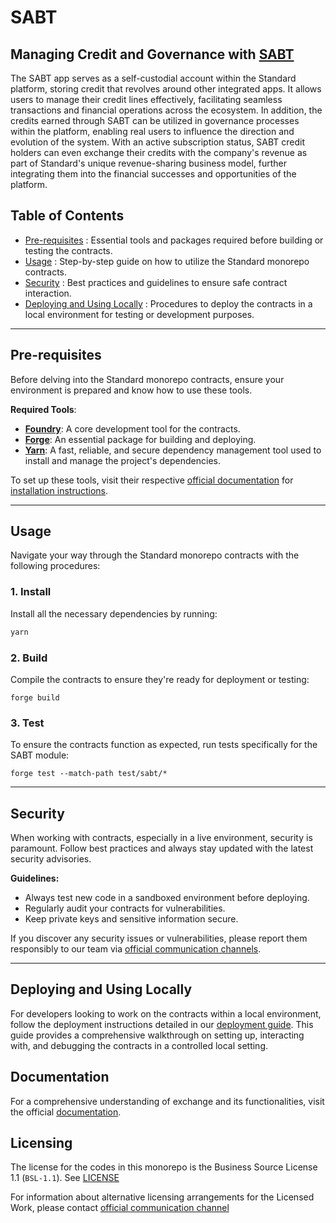 # SABT

## **Managing Credit and Governance with [SABT](./contracts/sabt/README.md)**

The SABT app serves as a self-custodial account within the Standard platform, storing credit that revolves around other integrated apps. It allows users to manage their credit lines effectively, facilitating seamless transactions and financial operations across the ecosystem. In addition, the credits earned through SABT can be utilized in governance processes within the platform, enabling real users to influence the direction and evolution of the system. With an active subscription status, SABT credit holders can even exchange their credits with the company's revenue as part of Standard's unique revenue-sharing business model, further integrating them into the financial successes and opportunities of the platform.

## Table of Contents

- [Pre-requisites](#pre-requisites) : Essential tools and packages required before building or testing the contracts.
- [Usage](#usage) : Step-by-step guide on how to utilize the Standard monorepo contracts.
- [Security](#security) : Best practices and guidelines to ensure safe contract interaction.
- [Deploying and Using Locally](#deploying-and-using-locally) : Procedures to deploy the contracts in a local environment for testing or development purposes.

---

## Pre-requisites

Before delving into the Standard monorepo contracts, ensure your environment is prepared and know how to use these tools.

**Required Tools**:

- [**Foundry**](https://book.getfoundry.sh/getting-started/installation): A core development tool for the contracts.
- [**Forge**](https://book.getfoundry.sh/forge/): An essential package for building and deploying.
- [**Yarn**](https://yarnpkg.com/getting-started/install): A fast, reliable, and secure dependency management tool used to install and manage the project's dependencies.

To set up these tools, visit their respective [official documentation](https://book.getfoundry.sh/forge/) for [installation instructions](https://book.getfoundry.sh/getting-started/installation).

---

## Usage

Navigate your way through the Standard monorepo contracts with the following procedures:

### 1. Install

Install all the necessary dependencies by running:

```bash
yarn
```

### 2. Build

Compile the contracts to ensure they're ready for deployment or testing:

```
forge build
```

### 3. Test

To ensure the contracts function as expected, run tests specifically for the SABT module:

```
forge test --match-path test/sabt/*
```

---

## Security

When working with contracts, especially in a live environment, security is paramount. Follow best practices and always stay updated with the latest security advisories.

**Guidelines:**

- Always test new code in a sandboxed environment before deploying.
- Regularly audit your contracts for vulnerabilities.
- Keep private keys and sensitive information secure.

If you discover any security issues or vulnerabilities, please report them responsibly to our team via [official communication channels](mailto:contact@standardweb3.com).

---

## Deploying and Using Locally

For developers looking to work on the contracts within a local environment, follow the deployment instructions detailed in our [deployment guide](). This guide provides a comprehensive walkthrough on setting up, interacting with, and debugging the contracts in a controlled local setting.

## Documentation

For a comprehensive understanding of exchange and its functionalities, visit the official [documentation](https://docs.standardweb3.com).


## Licensing

The license for the codes in this monorepo is the Business Source License 1.1 (`BSL-1.1`). See [LICENSE](./LICENSE)

For information about alternative licensing arrangements for the Licensed Work, please contact [official communication channel](mailto:contact@standardweb3.com)